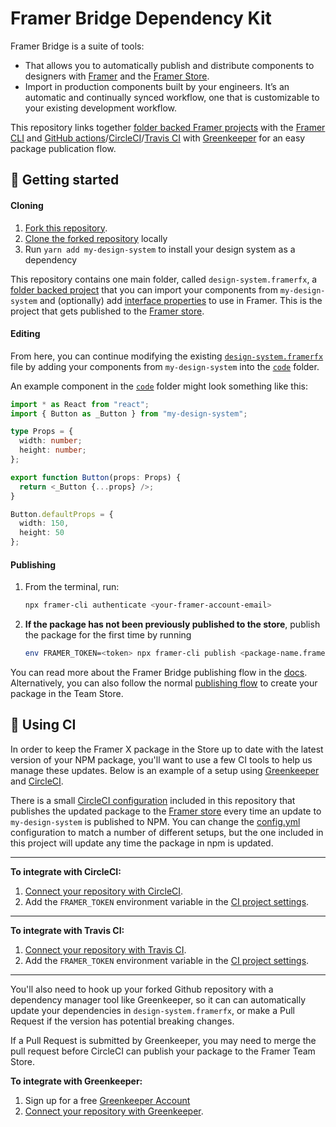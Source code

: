 # Framer Bridge Dependency Kit

Framer Bridge is a suite of tools:

- That allows you to automatically publish and distribute components to designers with [Framer](https://framer.com) and the [Framer Store](https://store.framer.com).
- Import in production components built by your engineers. It’s an automatic and continually synced workflow, one that is customizable to your existing development workflow.

This repository links together [folder backed Framer projects](https://www.framer.com/support/using-framer-x/folder-backed-projects/) with the [Framer CLI](https://www.npmjs.com/package/framer-cli) and [GitHub actions](https://github.com/framer/PublishAction)/[CircleCI](https://circleci.com/integrations/github/)/[Travis CI](https://travis-ci.com/) with [Greenkeeper](https://greenkeeper.io/) for an easy package publication flow.

## 🏁 Getting started

#### Cloning

1. [Fork this repository](https://help.github.com/en/articles/fork-a-repo).
1. [Clone the forked repository](https://help.github.com/en/articles/cloning-a-repository) locally
1. Run `yarn add my-design-system` to install your design system as a dependency

This repository contains one main folder, called `design-system.framerfx`, a [folder backed project](https://framer.gitbook.io/teams/integrations#folder-projects) that you can import your components from `my-design-system` and (optionally) add [interface properties](https://www.framer.com/api/property-controls/) to use in Framer. This is the project that gets published to the [Framer store](https://store.framer.com).

#### Editing

From here, you can continue modifying the existing [`design-system.framerfx`](/design-system.framerfx) file by adding your components from `my-design-system` into the [`code`](/code) folder.

An example component in the [`code`](/code) folder might look something like this:

```typescript
import * as React from "react";
import { Button as _Button } from "my-design-system";

type Props = {
  width: number;
  height: number;
};

export function Button(props: Props) {
  return <_Button {...props} />;
}

Button.defaultProps = {
  width: 150,
  height: 50
};
```

#### Publishing

1. From the terminal, run:
   ```sh
   npx framer-cli authenticate <your-framer-account-email>
   ```
1. **If the package has not been previously published to the store**, publish the package for the first time by running
   ```sh
   env FRAMER_TOKEN=<token> npx framer-cli publish <package-name.framerfx> --new="<Display Name>"
   ```

You can read more about the Framer Bridge publishing flow in the [docs](https://www.framer.com/support/using-framer-x/publishing-from-cli/). Alternatively, you can also follow the normal [publishing flow](https://www.framer.com/support/using-framer-x/publishing-packages/) to create your package in the Team Store.

## 🚚 Using CI

In order to keep the Framer X package in the Store up to date with the latest version of your NPM package, you'll want to use a few CI tools to help us manage these updates. Below is an example of a setup using [Greenkeeper](https://greenkeeper.io/) and [CircleCI](https://circleci.com/).

There is a small [CircleCI configuration](https://circleci.com/docs/2.0/configuration-reference) included in this repository that publishes the updated package to the [Framer store](https://store.framer.com) every time an update to `my-design-system` is published to NPM. You can change the [config.yml](/.circleci/config.yml) configuration to match a number of different setups, but the one included in this project will update any time the package in npm is updated.

---

**To integrate with CircleCI:**

1. [Connect your repository with CircleCI](https://circleci.com/integrations/github/).
1. Add the `FRAMER_TOKEN` environment variable in the [CI project settings](https://circleci.com/docs/2.0/env-vars/#setting-an-environment-variable-in-a-project).

---

**To integrate with Travis CI:**

1. [Connect your repository with Travis CI](https://docs.travis-ci.com/user/tutorial/#to-get-started-with-travis-ci).
1. Add the `FRAMER_TOKEN` environment variable in the [CI project settings](https://docs.travis-ci.com/user/environment-variables).

---

You'll also need to hook up your forked Github repository with a dependency manager tool like Greenkeeper, so it can can automatically update your dependencies in `design-system.framerfx`, or make a Pull Request if the version has potential breaking changes.

If a Pull Request is submitted by Greenkeeper, you may need to merge the pull request before CircleCI can publish your package to the Framer Team Store.

**To integrate with Greenkeeper:**

1. Sign up for a free [Greenkeeper Account](https://greenkeeper.io/)
1. [Connect your repository with Greenkeeper](https://greenkeeper.io/).

